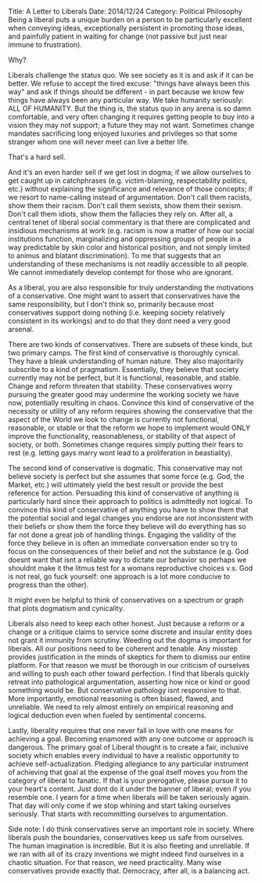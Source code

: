 Title: A Letter to Liberals
Date: 2014/12/24
Category: Political Philosophy
Being a liberal puts a unique burden on a person to be particularly excellent when conveying ideas, exceptionally persistent in promoting those ideas, and painfully patient in waiting for change (not passive but just near immune to frustration).

Why?

Liberals challenge the status quo. We see society as it is and ask if it can be better. We refuse to accept the tired excuse: "things have always been this way" and ask if things should be different - in part because we know few things have always been any particular way. We take humanity seriously: ALL OF HUMANITY. But the thing is, the status quo in any arena is so damn comfortable, and very often changing it requires getting people to buy into a vision they may not support; a future they may not want. Sometimes change mandates sacrificing long enjoyed luxuries and privileges so that some stranger whom one will never meet can live a better life.  

That's a hard sell.

And it's an even harder sell if we get lost in dogma; if we allow ourselves to get caught up in catchphrases (e.g. victim-blaming, respectability politics, etc.) without explaining the significance and relevance of those concepts; if we resort to name-calling instead of argumentation. Don't call them racists, show them their racism. Don't call them sexists, show them their sexism. Don't call them idiots, show them the fallacies they rely on. After all, a central tenet of liberal social commentary is that there are complicated and insidious mechanisms at work (e.g. racism is now a matter of how our social institutions function, marginalizing and oppressing groups of people in a way predictable by skin color and historical position, and not simply limited to animus and blatant discrimination). To me that suggests that an understanding of these mechanisms is not readily accessible to all people. We cannot immediately develop contempt for those who are ignorant. 

As a liberal, you are also responsible for truly understanding the motivations of a conservative. One might want to assert that conservatives have the same responsibility, but I don't think so, primarily because most conservatives support doing nothing (i.e. keeping society relatively consistent in its workings) and to do that they dont need a very good arsenal.

There are two kinds of conservatives. There are subsets of these kinds, but two primary camps. The first kind of conservative is thoroughly cynical. They have a bleak understanding of human nature. They also majoritarily subscribe to a kind of pragmatism. Essentially, they believe that society currently may not be perfect, but it is functional, reasonable, and stable. Change and reform threaten that stability. These conservatives worry pursuing the greater good may undermine the working society we have now, potentially resulting in chaos. Convince this kind of conservative of the necessity or utility of any reform requires showing the conservative that the aspect of the World we look to change is currently not functional, reasonable, or stable or that the reform we hope to implement would ONLY improve the functionality, reasonableness, or stability of that aspect of society, or both. Sometimes change requires simply putting their fears to rest (e.g. letting gays marry wont lead to a proliferation in beastiality).

The second kind of conservative is dogmatic. This conservative may not believe society is perfect but she assumes that some force (e.g. God, the Market, etc.) will ultimately yield the best result or provide the best reference for action. Persuading this kind of conservative of anything is particularly hard since their approach to politics is admittedly not logical. To convince this kind of conservative of anything you have to show them that the potential social and legal changes you endorse are not inconsistent with their beliefs or show them the force they believe will do everything has so far not done a great job of handling things. Engaging the validity of the force they believe in is often an immediate conversation ender so try to focus on the consequences of their belief and not the substance (e.g. God doesnt want that isnt a reliable way to dictate our behavior so perhaps we shouldnt make it the litmus test for a womans reproductive choices v.s. God is not real, go fuck yourself: one approach is a lot more conducive to progress than the other).

It might even be helpful to think of conservatives on a spectrum or graph that plots dogmatism and cynicality. 

Liberals also need to keep each other honest. Just because a reform or a change or a critique claims to service some discrete and insular entity does not grant it immunity from scrutiny. Weeding out the dogma is important for liberals. All our positions need to be coherent and tenable. Any misstep provides justification in the minds of skeptics for them to dismiss our entire platform. For that reason we must be thorough in our criticism of ourselves and willing to push each other toward perfection. I find that liberals quickly retreat into pathological argumentation, asserting how nice or kind or good something would be. But conservative pathology isnt responsive to that. More importantly, emotional reasoning is often biased, flawed, and unreliable. We need to rely almost entirely on empirical reasoning and logical deduction even when fueled by sentimental concerns. 

Lastly, liberality requires that one never fall in love with one means for achieving a goal. Becoming enamored with any one outcome or approach is dangerous. The primary goal of Liberal thought is to create a fair, inclusive society which enables every individual to have a realistic opportunity to achieve self-actualization. Pledging allegiance to any particular instrument of achieving that goal at the expense of the goal itself moves you from the category of liberal to fanatic. If that is your prerogative, please pursue it to your heart's content. Just dont do it under the banner of liberal; even if you resemble one. I yearn for a time when liberals will be taken seriously again. That day will only come if we stop whining and start taking ourselves seriously. That starts with recommitting ourselves to argumentation. 

Side note: I do think conservatives serve an important role in society. Where liberals push the boundaries, conservatives keep us safe from ourselves. The human imagination is incredible. But it is also fleeting and unreliable. If we ran with all of its crazy inventions we might indeed find ourselves in a chaotic situation. For that reason, we need practicality. Many wise conservatives provide exactly that. Democracy, after all, is a balancing act.
